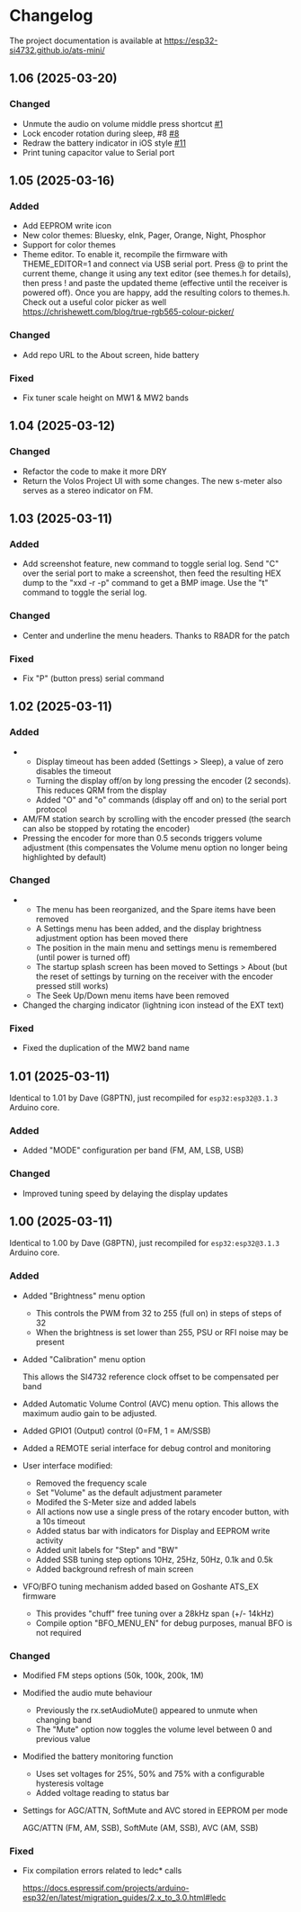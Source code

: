 # Changelog

The project documentation is available at https://esp32-si4732.github.io/ats-mini/

<!-- towncrier release notes start -->

## 1.06 (2025-03-20)


### Changed

- Unmute the audio on volume middle press shortcut [#1](https://github.com/esp32-si4732/ats-mini/issues/1)
- Lock encoder rotation during sleep, #8 [#8](https://github.com/esp32-si4732/ats-mini/issues/8)
- Redraw the battery indicator in iOS style [#11](https://github.com/esp32-si4732/ats-mini/issues/11)
- Print tuning capacitor value to Serial port 

## 1.05 (2025-03-16)


### Added

- Add EEPROM write icon 
- New color themes: Bluesky, eInk, Pager, Orange, Night, Phosphor 
- Support for color themes 
- Theme editor. To enable it, recompile the firmware with THEME_EDITOR=1 and connect via USB serial port. Press @ to print the current theme, change it using any text editor (see themes.h for details), then press ! and paste the updated theme (effective until the receiver is powered off). Once you are happy, add the resulting colors to themes.h. Check out a useful color picker as well https://chrishewett.com/blog/true-rgb565-colour-picker/ 


### Changed

- Add repo URL to the About screen, hide battery 


### Fixed

- Fix tuner scale height on MW1 & MW2 bands 

## 1.04 (2025-03-12)


### Changed

- Refactor the code to make it more DRY 
- Return the Volos Project UI with some changes. The new s-meter also serves as a stereo indicator on FM. 

## 1.03 (2025-03-11)


### Added

- Add screenshot feature, new command to toggle serial log. Send "C" over the serial port to make a screenshot, then feed the resulting HEX dump to the "xxd -r -p" command to get a BMP image. Use the "t" command to toggle the serial log. 


### Changed

- Center and underline the menu headers. Thanks to R8ADR for the patch 


### Fixed

- Fix "P" (button press) serial command 

## 1.02 (2025-03-11)


### Added

- * Display timeout has been added (Settings > Sleep), a value of zero disables the timeout
  * Turning the display off/on by long pressing the encoder (2 seconds). This reduces QRM from the display
  * Added "O" and "o" commands (display off and on) to the serial port protocol 
- AM/FM station search by scrolling with the encoder pressed (the search can also be stopped by rotating the encoder) 
- Pressing the encoder for more than 0.5 seconds triggers volume adjustment (this compensates the Volume menu option no longer being highlighted by default) 


### Changed

- * The menu has been reorganized, and the Spare items have been removed
  * A Settings menu has been added, and the display brightness adjustment option has been moved there
  * The position in the main menu and settings menu is remembered (until power is turned off)
  * The startup splash screen has been moved to Settings > About (but the reset of settings by turning on the receiver with the encoder pressed still works)
  * The Seek Up/Down menu items have been removed 
- Changed the charging indicator (lightning icon instead of the EXT text) 


### Fixed

- Fixed the duplication of the MW2 band name 

## 1.01 (2025-03-11)

Identical to 1.01 by Dave (G8PTN), just recompiled for `esp32:esp32@3.1.3` Arduino core.

### Added

- Added "MODE" configuration per band (FM, AM, LSB, USB) 


### Changed

- Improved tuning speed by delaying the display updates 

## 1.00 (2025-03-11)

Identical to 1.00 by Dave (G8PTN), just recompiled for `esp32:esp32@3.1.3` Arduino core.

### Added

- Added "Brightness" menu option

  * This controls the PWM from 32 to 255 (full on) in steps of steps of 32
  * When the brightness is set lower than 255, PSU or RFI noise may be present 
- Added "Calibration" menu option

  This allows the SI4732 reference clock offset to be compensated per band 
- Added Automatic Volume Control (AVC) menu option. This allows the maximum audio gain to be adjusted. 
- Added GPIO1 (Output) control (0=FM, 1 = AM/SSB) 
- Added a REMOTE serial interface for debug control and monitoring 
- User interface modified:

  * Removed the frequency scale
  * Set "Volume" as the default adjustment parameter
  * Modifed the S-Meter size and added labels
  * All actions now use a single press of the rotary encoder button, with a 10s timeout
  * Added status bar with indicators for Display and EEPROM write activity
  * Added unit labels for "Step" and "BW"
  * Added SSB tuning step options 10Hz, 25Hz, 50Hz, 0.1k and 0.5k
  * Added background refresh of main screen 
- VFO/BFO tuning mechanism added based on Goshante ATS_EX firmware

  * This provides "chuff" free tuning over a 28kHz span (+/- 14kHz)
  * Compile option "BFO_MENU_EN" for debug purposes, manual BFO is not required 


### Changed

- Modified FM steps options (50k, 100k, 200k, 1M) 
- Modified the audio mute behaviour

  * Previously the rx.setAudioMute() appeared to unmute when changing band
  * The "Mute" option now toggles the volume level between 0 and previous value 
- Modified the battery monitoring function

  * Uses set voltages for 25%, 50% and 75% with a configurable hysteresis voltage
  * Added voltage reading to status bar 
- Settings for AGC/ATTN, SoftMute and AVC stored in EEPROM per mode

  AGC/ATTN (FM, AM, SSB), SoftMute (AM, SSB), AVC (AM, SSB) 


### Fixed

- Fix compilation errors related to ledc* calls

  https://docs.espressif.com/projects/arduino-esp32/en/latest/migration_guides/2.x_to_3.0.html#ledc
